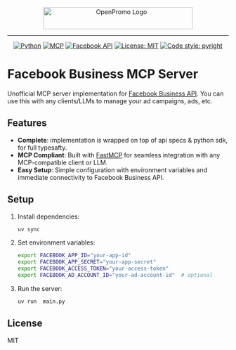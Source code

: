 <div align="center">
  <img src="https://raw.githubusercontent.com/promobase/facebook-business-mcp/refs/heads/dev/assets/OpenPromo.svg" alt="OpenPromo Logo" width="340" height="50" />
</div>

---

<div align="center">

[![Python](https://img.shields.io/badge/python-3.12+-blue.svg)](https://www.python.org/downloads/) [![MCP](https://img.shields.io/badge/MCP-Protocol-green)](https://modelcontextprotocol.io/) [![Facebook API](https://img.shields.io/badge/Facebook-Business_API-1877F2?logo=facebook)](https://developers.facebook.com/docs/marketing-apis) [![License: MIT](https://img.shields.io/badge/License-MIT-yellow.svg)](https://opensource.org/licenses/MIT) [![Code style: pyright](https://img.shields.io/badge/code%20style-pyright-000000.svg)](https://github.com/psf/pyright)

</div>

# Facebook Business MCP Server

Unofficial MCP server implementation for [Facebook Business API](https://developers.facebook.com/docs/business-sdk/). You can use this with any clients/LLMs to manage your ad campaigns, ads, etc.

## Features

- **Complete**: implementation is wrapped on top of api specs & python sdk, for full typesafty.
- **MCP Compliant**: Built with [FastMCP](https://gofastmcp.com/getting-started/welcome) for seamless integration with any MCP-compatible client or LLM.
- **Easy Setup**: Simple configuration with environment variables and immediate connectivity to Facebook Business API.

## Setup

1. Install dependencies:

   ```bash
   uv sync
   ```

2. Set environment variables:

   ```bash
   export FACEBOOK_APP_ID="your-app-id"
   export FACEBOOK_APP_SECRET="your-app-secret"
   export FACEBOOK_ACCESS_TOKEN="your-access-token"
   export FACEBOOK_AD_ACCOUNT_ID="your-ad-account-id"  # optional
   ```

3. Run the server:
   ```bash
   uv run  main.py
   ```

## License

MIT
